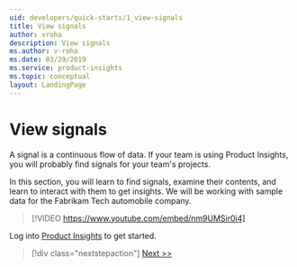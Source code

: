 ```yaml
---
uid: developers/quick-starts/1_view-signals
title: View signals
author: vroha
description: View signals
ms.author: v-roha
ms.date: 03/29/2019
ms.service: product-insights
ms.topic: conceptual
layout: LandingPage
---
```


# View signals 

A signal is a continuous flow of data. If your team is using Product Insights, you will probably find signals for your team's projects. 

In this section, you will learn to find signals, examine their contents, and learn to interact with them to get insights. We will be working with sample data for the Fabrikam Tech automobile company. 

> [!VIDEO https://www.youtube.com/embed/nm9UMSir0i4]

Log into [Product Insights](pi.dynamics.com) to get started.


> [!div class="nextstepaction"]
> [Next >>](1_1_find.md)
